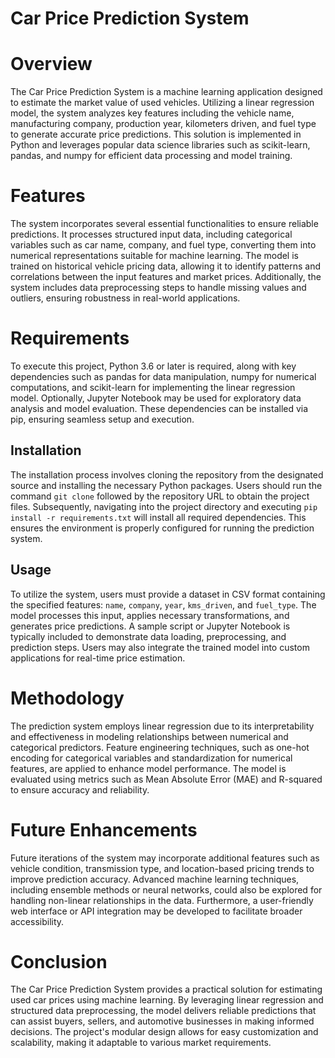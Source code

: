 # Car Price Prediction System  

# Overview  
The Car Price Prediction System is a machine learning application designed to estimate the market value of used vehicles. Utilizing a linear regression model, the system analyzes key features including the vehicle name, manufacturing company, production year, kilometers driven, and fuel type to generate accurate price predictions. This solution is implemented in Python and leverages popular data science libraries such as scikit-learn, pandas, and numpy for efficient data processing and model training.  

# Features  
The system incorporates several essential functionalities to ensure reliable predictions. It processes structured input data, including categorical variables such as car name, company, and fuel type, converting them into numerical representations suitable for machine learning. The model is trained on historical vehicle pricing data, allowing it to identify patterns and correlations between the input features and market prices. Additionally, the system includes data preprocessing steps to handle missing values and outliers, ensuring robustness in real-world applications.  

# Requirements  
To execute this project, Python 3.6 or later is required, along with key dependencies such as pandas for data manipulation, numpy for numerical computations, and scikit-learn for implementing the linear regression model. Optionally, Jupyter Notebook may be used for exploratory data analysis and model evaluation. These dependencies can be installed via pip, ensuring seamless setup and execution.  

## Installation  
The installation process involves cloning the repository from the designated source and installing the necessary Python packages. Users should run the command `git clone` followed by the repository URL to obtain the project files. Subsequently, navigating into the project directory and executing `pip install -r requirements.txt` will install all required dependencies. This ensures the environment is properly configured for running the prediction system.  

## Usage  
To utilize the system, users must provide a dataset in CSV format containing the specified features: `name`, `company`, `year`, `kms_driven`, and `fuel_type`. The model processes this input, applies necessary transformations, and generates price predictions. A sample script or Jupyter Notebook is typically included to demonstrate data loading, preprocessing, and prediction steps. Users may also integrate the trained model into custom applications for real-time price estimation.  

# Methodology  
The prediction system employs linear regression due to its interpretability and effectiveness in modeling relationships between numerical and categorical predictors. Feature engineering techniques, such as one-hot encoding for categorical variables and standardization for numerical features, are applied to enhance model performance. The model is evaluated using metrics such as Mean Absolute Error (MAE) and R-squared to ensure accuracy and reliability.  

# Future Enhancements  
Future iterations of the system may incorporate additional features such as vehicle condition, transmission type, and location-based pricing trends to improve prediction accuracy. Advanced machine learning techniques, including ensemble methods or neural networks, could also be explored for handling non-linear relationships in the data. Furthermore, a user-friendly web interface or API integration may be developed to facilitate broader accessibility.  

# Conclusion  
The Car Price Prediction System provides a practical solution for estimating used car prices using machine learning. By leveraging linear regression and structured data preprocessing, the model delivers reliable predictions that can assist buyers, sellers, and automotive businesses in making informed decisions. The project's modular design allows for easy customization and scalability, making it adaptable to various market requirements.
